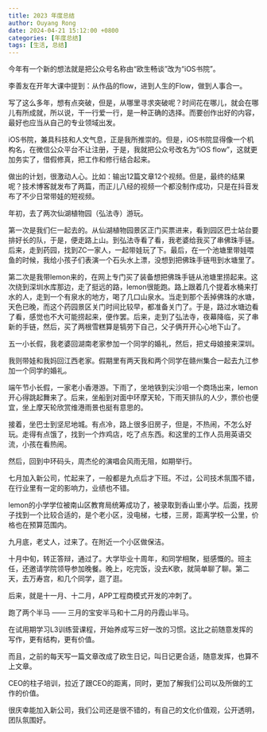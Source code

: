 ```yaml
---
title: 2023 年度总结
author: Ouyang Rong
date: 2024-04-21 15:12:00 +0800
categories: [年度总结]
tags: [生活, 总结]
---
```


今年有一个新的想法就是把公众号名称由“欧生畅谈”改为“iOS书院”。

李善友在开年大课中提到：从作品的flow，进到人生的Flow，做到人事合一。

写了这么多年，想有点突破，但是，从哪里寻求突破呢？时间花在哪儿，就会在哪儿有所成就，所以说，干一行爱一行，是一种正确的选择。而要创作出好的内容，最好也应当从自己的专业领域出发。

iOS书院，兼具科技和人文气息，正是我所推崇的。但是，iOS书院显得像一个机构名，在微信公众平台不让注册，于是，我就把公众号改名为“iOS flow”，这就更加务实了，借假修真，把工作和修行结合起来。

做出的计划，很激动人心。比如：输出12篇文章12个视频。但是，最终的结果呢？技术博客就发布了两篇，而正儿八经的视频一个都没制作成功，只是在抖音发布了不少日常带娃的短视频。

年初，去了两次仙湖植物园（弘法寺）游玩。

第一次是我们仨一起去的。从仙湖植物园景区正门买票进来，看到园区巴士站台要排好长的队，于是，便走路上山。到弘法寺看了看，我老婆给我买了串佛珠手链。后来，走到药园，找到ZC一家人，一起带娃玩了下。最后，在一个池塘里带娃喂鱼的时候，我给小孩子们表演一个石头水上漂，没想到把佛珠手链甩到水塘里了。

第二次是我带lemon来的，在网上专门买了装备想把佛珠手链从池塘里捞起来。这次绕到深圳水库那边，走了挺远的路，lemon很能跑。路上跟着几个提着水桶来打水的人，走到一个有泉水的地方，喝了几口山泉水。当走到那个丢掉佛珠的水塘，天色已晚，而这个药园景区关门时间比较早，都准备关门了。于是，路过水塘边看了看，感觉也不大可能捞起来，便作罢。后来，走到了弘法寺，夜幕降临，买了串新的手链，然后，买了两根雪糕算是犒劳下自己，父子俩开开心心地下山了。

五一小长假，我老婆回湖南老家参加一个同学的婚礼，然后，把丈母娘接来深圳。

我则带娃和我妈回江西老家。假期里有两天我和两个同学在赣州集合一起去九江参加一个同学的婚礼。

端午节小长假，一家老小香港游。下雨了，坐地铁到尖沙咀一个商场出来，lemon开心得跳起舞来了。后来，坐船到对面中环摩天轮，下雨天排队的人少，票价也便宜，坐上摩天轮欣赏维港雨景也挺有意思的。

接着，坐巴士到坚尼地城。有点冷，路上很多旧房子，但是，不热闹，不怎么好玩。走得有点饿了，找到一个炸鸡店，吃了点东西。和这里的工作人员用英语交流，小孩在看热闹。

然后，回到中环码头，周杰伦的演唱会风雨无阻，如期举行。

七月加入新公司，忙起来了，一般都是九点后才下班。不过，公司技术氛围不错，在行业里有一定的影响力，业绩也不错。

lemon的小学学位被南山区教育局统筹成功了，被录取到香山里小学。后面，找房子找到一个比较合适的，是个老小区，没电梯，七楼，三房，距离学校一公里，价格也在预算范围内。

九月底，老丈人，过来了。在附近一个小区做保洁。

十月中旬，转正答辩，通过了。大学毕业十周年，和同学相聚，挺感慨的。班主任，还邀请学院领导参加晚餐。晚上，吃完饭，没去K歌，就简单聊了聊。第二天，去万寿宫，和几个同学，逛了逛。

后来，就是十一月、十二月，APP工程商模式开发的冲刺了。

跑了两个半马 —— 三月的宝安半马和十二月的丹霞山半马。

在试用期学习L3训练营课程，开始养成写三好一改的习惯。这比之前随意发挥的写作，更有结构，更有价值。

而且，之前的每天写一篇文章改成了欧生日记，叫日记更合适，随意发挥，也算不上文章。

CEO的柱子培训，拉近了跟CEO的距离，同时，更加了解我们公司以及所做的工作的价值。

很庆幸能加入新公司，我们公司还是很不错的，有自己的文化价值观，公开透明，团队氛围好。
